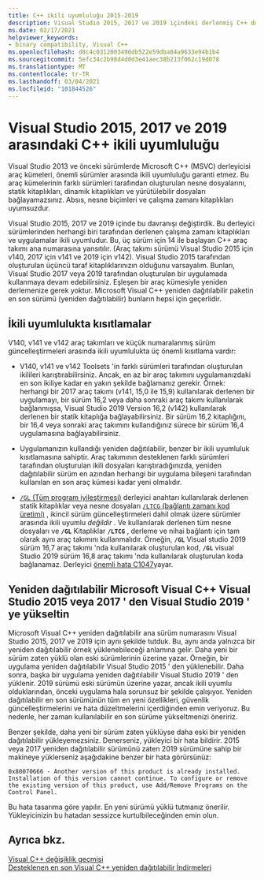 ```yaml
---
title: C++ ikili uyumluluğu 2015-2019
description: Visual Studio 2015, 2017 ve 2019 içindeki derlenmiş C++ dosyaları arasında ikili uyumluluğun nasıl çalıştığını açıklar. Bir Microsoft Visual C++ yeniden dağıtılabilir paket, üç sürüm için de kullanılabilir.
ms.date: 02/17/2021
helpviewer_keywords:
- binary compatibility, Visual C++
ms.openlocfilehash: d8c4c0312003496db522e59dba84a9633e94b1b4
ms.sourcegitcommit: 5efc34c2b98d4d0d3e41aec38b213f062c19d078
ms.translationtype: MT
ms.contentlocale: tr-TR
ms.lasthandoff: 03/04/2021
ms.locfileid: "101844526"
---
```

# <a name="c-binary-compatibility-between-visual-studio-2015-2017-and-2019"></a>Visual Studio 2015, 2017 ve 2019 arasındaki C++ ikili uyumluluğu

Visual Studio 2013 ve önceki sürümlerde Microsoft C++ (MSVC) derleyicisi araç kümeleri, önemli sürümler arasında ikili uyumluluğu garanti etmez. Bu araç kümelerinin farklı sürümleri tarafından oluşturulan nesne dosyalarını, statik kitaplıkları, dinamik kitaplıkları ve yürütülebilir dosyaları bağlayamazsınız. Absıs, nesne biçimleri ve çalışma zamanı kitaplıkları uyumsuzdur.

Visual Studio 2015, 2017 ve 2019 içinde bu davranışı değiştirdik. Bu derleyici sürümlerinden herhangi biri tarafından derlenen çalışma zamanı kitaplıkları ve uygulamalar ikili uyumludur. Bu, üç sürüm için 14 ile başlayan C++ araç takımı ana numarasına yansıtılır. (Araç takımı sürümü Visual Studio 2015 için v140, 2017 için v141 ve 2019 için v142). Visual Studio 2015 tarafından oluşturulan üçüncü taraf kitaplıklarınızın olduğunu varsayalım. Bunları, Visual Studio 2017 veya 2019 tarafından oluşturulan bir uygulamada kullanmaya devam edebilirsiniz. Eşleşen bir araç kümesiyle yeniden derlemenize gerek yoktur. Microsoft Visual C++ yeniden dağıtılabilir paketin en son sürümü (yeniden dağıtılabilir) bunların hepsi için geçerlidir.

## <a name="restrictions-on-binary-compatibility"></a>İkili uyumlulukta kısıtlamalar

V140, v141 ve v142 araç takımları ve küçük numaralanmış sürüm güncelleştirmeleri arasında ikili uyumlulukta üç önemli kısıtlama vardır:

- V140, v141 ve v142 Toolsets 'in farklı sürümleri tarafından oluşturulan ikilileri karıştırabilirsiniz. Ancak, en az bir araç takımını uygulamanızdaki en son ikiliye kadar en yakın şekilde bağlamanız gerekir. Örnek: herhangi bir 2017 araç takımı (v141, 15,0 ile 15,9) kullanılarak derlenen bir uygulamayı, bir sürüm 16,2 veya daha sonraki araç takımı kullanılarak bağlanmışsa, Visual Studio 2019 Version 16,2 (v142) kullanılarak derlenen bir statik kitaplığa bağlayabilirsiniz. Bir sürüm 16,2 kitaplığını, bir 16,4 veya sonraki araç takımını kullandığınız sürece bir sürüm 16,4 uygulamasına bağlayabilirsiniz.

- Uygulamanızın kullandığı yeniden dağıtılabilir, benzer bir ikili uyumluluk kısıtlamasına sahiptir. Araç takımının desteklenen farklı sürümleri tarafından oluşturulan ikili dosyaları karıştıradığınızda, yeniden dağıtılabilir sürüm en azından herhangi bir uygulama bileşeni tarafından kullanılan en son araç kümesi kadar yeni olmalıdır.

- [ `/GL` (Tüm program iyileştirmesi)](../build/reference/gl-whole-program-optimization.md) derleyici anahtarı kullanılarak derlenen statik kitaplıklar veya nesne dosyaları [ `/LTCG` (bağlantı zamanı kod üretimi)](../build/reference/ltcg-link-time-code-generation.md) , ikincil sürüm güncelleştirmeleri dahil olmak üzere sürümler arasında ikili uyumlu *değildir* . Ve kullanılarak derlenen tüm nesne dosyaları ve **`/GL`** Kitaplıklar **`/LTCG`** , derleme ve nihai bağlantı için tam olarak aynı araç takımını kullanmalıdır. Örneğin, **`/GL`** Visual studio 2019 sürüm 16,7 araç takımı 'nda kullanılarak oluşturulan kod, **`/GL`** visual Studio 2019 sürüm 16,8 araç takımı 'nda kullanılarak oluşturulan koda bağlanamaz. Derleyici [önemli hata C1047](../error-messages/compiler-errors-1/fatal-error-c1047.md)yayar.

## <a name="upgrade-the-microsoft-visual-c-redistributable-from-visual-studio-2015-or-2017-to-visual-studio-2019"></a>Yeniden dağıtılabilir Microsoft Visual C++ Visual Studio 2015 veya 2017 ' den Visual Studio 2019 ' ye yükseltin

Microsoft Visual C++ yeniden dağıtılabilir ana sürüm numarasını Visual Studio 2015, 2017 ve 2019 için aynı şekilde tutduk. Bu, aynı anda yalnızca bir yeniden dağıtılabilir örnek yüklenebileceği anlamına gelir. Daha yeni bir sürüm zaten yüklü olan eski sürümlerinin üzerine yazar. Örneğin, bir uygulama yeniden dağıtılabilir Visual Studio 2015 ' den yüklenebilir. Daha sonra, başka bir uygulama yeniden dağıtılabilir Visual Studio 2019 ' den yüklenir. 2019 sürümü eski sürümün üzerine yazar, ancak ikili uyumlu olduklarından, önceki uygulama hala sorunsuz bir şekilde çalışıyor. Yeniden dağıtılabilir en son sürümünün tüm en yeni özellikleri, güvenlik güncelleştirmelerini ve hata düzeltmelerini içerdiğinden emin veriyoruz. Bu nedenle, her zaman kullanılabilir en son sürüme yükseltmenizi öneririz.

Benzer şekilde, daha yeni bir sürüm zaten yüklüyse daha eski bir yeniden dağıtılabilir yükleyemezsiniz. Denerseniz, yükleyici bir hata bildirir. 2015 veya 2017 yeniden dağıtılabilir sürümünü zaten 2019 sürümüne sahip bir makineye yüklerseniz aşağıdakine benzer bir hata görürsünüz:

```Output
0x80070666 - Another version of this product is already installed. Installation of this version cannot continue. To configure or remove the existing version of this product, use Add/Remove Programs on the Control Panel.
```

Bu hata tasarıma göre yapılır. En yeni sürümü yüklü tutmanız önerilir. Yükleyicinizin bu hatadan sessizce kurtulbileceğinden emin olun.

## <a name="see-also"></a>Ayrıca bkz.

[Visual C++ değişiklik geçmişi](../porting/visual-cpp-change-history-2003-2015.md)\
[Desteklenen en son Visual C++ yeniden dağıtılabilir İndirmeleri](https://support.microsoft.com/help/2977003/the-latest-supported-visual-c-downloads)
